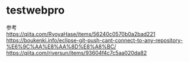 # testwebpro
参考<br>
https://qiita.com/RyoyaHase/items/56240c0570b0a2bad221
<br>
https://boukenki.info/eclipse-git-push-cant-connect-to-any-repository-%E6%9C%AA%E8%AA%8D%E8%A8%BC/
<br>
https://qiita.com/riversun/items/93604f4c7c5aa020da82
